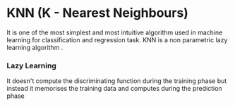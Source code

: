 # KNN (K - Nearest Neighbours)

It is one of the most simplest and most intuitive algorithm used in machine learning for classification and regression task.
KNN is a non parametric lazy learning algorithm .

### Lazy Learning 

It doesn't compute the discriminating function during the training phase but instead it memorises the training data and computes during the prediction phase
